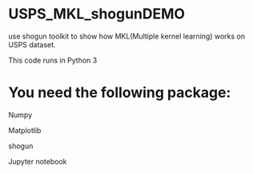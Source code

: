 # USPS_MKL_shogunDEMO
use shogun toolkit to show how MKL(Multiple kernel learning) works on USPS dataset.

This code runs in Python 3
# You need the following package:
Numpy

Matplotlib

shogun

Jupyter notebook

